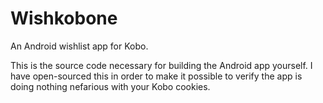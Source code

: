 # Wishkobone
An Android wishlist app for Kobo.

This is the source code necessary for building the Android app yourself. I have open-sourced this in order to make it possible to verify the app is doing nothing nefarious with your Kobo cookies.
